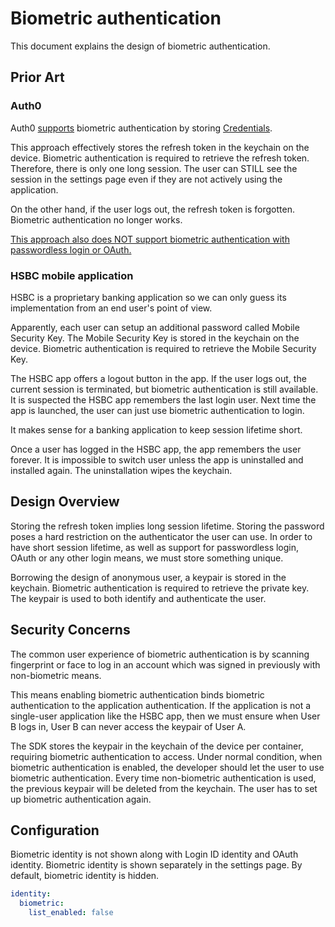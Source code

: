 # Biometric authentication

This document explains the design of biometric authentication.

## Prior Art

### Auth0

Auth0 [supports](https://auth0.com/docs/libraries/auth0-swift/auth0-swift-touchid-faceid) biometric authentication by storing [Credentials](https://github.com/auth0/Auth0.swift/blob/master/Auth0/Credentials.swift).

This approach effectively stores the refresh token in the keychain on the device.
Biometric authentication is required to retrieve the refresh token.
Therefore, there is only one long session.
The user can STILL see the session in the settings page even if they are not actively using the application.

On the other hand, if the user logs out, the refresh token is forgotten.
Biometric authentication no longer works.

[This approach also does NOT support biometric authentication with passwordless login or OAuth.](https://community.auth0.com/t/biometrics-with-sso/41969/6)

### HSBC mobile application

HSBC is a proprietary banking application so we can only guess its implementation from an end user's point of view.

Apparently, each user can setup an additional password called Mobile Security Key.
The Mobile Security Key is stored in the keychain on the device.
Biometric authentication is required to retrieve the Mobile Security Key.

The HSBC app offers a logout button in the app.
If the user logs out, the current session is terminated, but biometric authentication is still available.
It is suspected the HSBC app remembers the last login user.
Next time the app is launched, the user can just use biometric authentication to login.

It makes sense for a banking application to keep session lifetime short.

Once a user has logged in the HSBC app, the app remembers the user forever.
It is impossible to switch user unless the app is uninstalled and installed again.
The uninstallation wipes the keychain.

## Design Overview

Storing the refresh token implies long session lifetime.
Storing the password poses a hard restriction on the authenticator the user can use.
In order to have short session lifetime, as well as support for passwordless login, OAuth or any other login means,
we must store something unique.

Borrowing the design of anonymous user, a keypair is stored in the keychain.
Biometric authentication is required to retrieve the private key.
The keypair is used to both identify and authenticate the user.

## Security Concerns

The common user experience of biometric authentication is by scanning fingerprint or face to
log in an account which was signed in previously with non-biometric means.

This means enabling biometric authentication binds biometric authentication to the application authentication.
If the application is not a single-user application like the HSBC app,
then we must ensure when User B logs in, User B can never access the keypair of User A.

The SDK stores the keypair in the keychain of the device per container, requiring biometric authentication to access.
Under normal condition, when biometric authentication is enabled, the developer should let the user to use biometric authentication.
Every time non-biometric authentication is used, the previous keypair will be deleted from the keychain.
The user has to set up biometric authentication again.

## Configuration

Biometric identity is not shown along with Login ID identity and OAuth identity.
Biometric identity is shown separately in the settings page.
By default, biometric identity is hidden.

```yaml
identity:
  biometric:
    list_enabled: false
```
